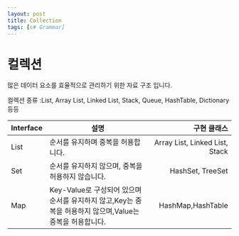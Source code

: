 ```yaml
---
layout: post
title: Collection
tags: [c# Grammar]
---
```


# 컬렉션
많은 데이터 요소를 효율적으로 관리하기 위한 자료 구조 입니다.

컬렉션 종류 :List, Array List, Linked List, Stack, Queue, HashTable, Dictionary 등등

|Interface|설명|구현 클래스|
|---|---|---:|
|List|순서를 유지하며 중복을 허용합니다.|Array List, Linked List, Stack|
|Set|순서를 유지하지 않으며, 중복을 허용하지 않습니다.|HashSet, TreeSet|
|Map|Key-Value로 구성되어 있으며 순서를 유지하지 않고,Key는 중복을 허용하지 않으며,Value는 중복을 허용합니다.|HashMap,HashTable|

